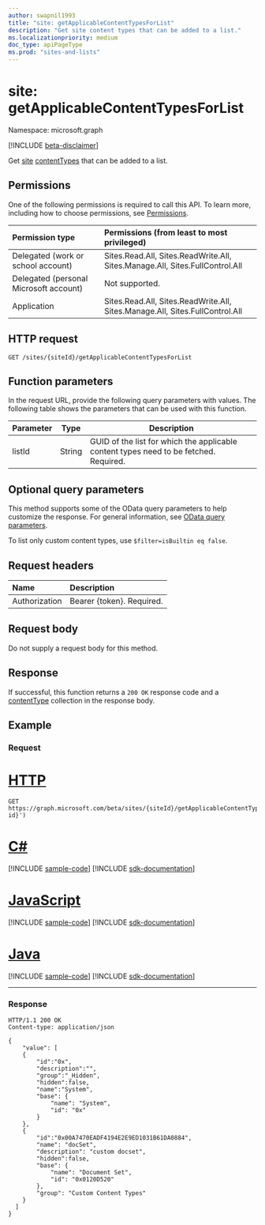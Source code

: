 ```yaml
---
author: swapnil1993
title: "site: getApplicableContentTypesForList"
description: "Get site content types that can be added to a list."
ms.localizationpriority: medium
doc_type: apiPageType
ms.prod: "sites-and-lists"
---
```


# site: getApplicableContentTypesForList
Namespace: microsoft.graph

[!INCLUDE [beta-disclaimer](../../includes/beta-disclaimer.md)]

Get [site][] [contentTypes][contentType] that can be added to a list.

## Permissions

One of the following permissions is required to call this API. To learn more, including how to choose permissions, see [Permissions](/graph/permissions-reference).

|Permission type      | Permissions (from least to most privileged)              |
|:--------------------|:---------------------------------------------------------|
|Delegated (work or school account) | Sites.Read.All, Sites.ReadWrite.All, Sites.Manage.All, Sites.FullControl.All    |
|Delegated (personal Microsoft account) | Not supported.    |
|Application | Sites.Read.All, Sites.ReadWrite.All, Sites.Manage.All, Sites.FullControl.All |

## HTTP request

<!-- { "blockType": "ignored" } -->

```http
GET /sites/{siteId}/getApplicableContentTypesForList
```

## Function parameters
In the request URL, provide the following query parameters with values.
The following table shows the parameters that can be used with this function.

|Parameter|Type|Description|
|-|-|-|
|listId| String | GUID of the list for which the applicable content types need to be fetched. Required. |

## Optional query parameters

This method supports some of the OData query parameters to help customize the response. For general information, see [OData query parameters](/graph/query-parameters).

To list only custom content types, use `$filter=isBuiltin eq false`.

## Request headers
|Name|Description|
|:---|:---|
|Authorization|Bearer {token}. Required.|

## Request body
Do not supply a request body for this method.

## Response

If successful, this function returns a `200 OK` response code and a [contentType](../resources/contenttype.md) collection in the response body.

## Example

### Request

# [HTTP](#tab/http)
<!-- {
  "blockType": "request",
  "name": "site_getapplicablecontenttypesforlist"
}
-->
```msgraph-interactive
GET https://graph.microsoft.com/beta/sites/{siteId}/getApplicableContentTypesForList(listId='{list-id}')
```

# [C#](#tab/csharp)
[!INCLUDE [sample-code](../includes/snippets/csharp/site-getapplicablecontenttypesforlist-csharp-snippets.md)]
[!INCLUDE [sdk-documentation](../includes/snippets/snippets-sdk-documentation-link.md)]

# [JavaScript](#tab/javascript)
[!INCLUDE [sample-code](../includes/snippets/javascript/site-getapplicablecontenttypesforlist-javascript-snippets.md)]
[!INCLUDE [sdk-documentation](../includes/snippets/snippets-sdk-documentation-link.md)]

# [Java](#tab/java)
[!INCLUDE [sample-code](../includes/snippets/java/site-getapplicablecontenttypesforlist-java-snippets.md)]
[!INCLUDE [sdk-documentation](../includes/snippets/snippets-sdk-documentation-link.md)]

---

### Response

<!-- {
  "blockType": "response",
  "truncated": true,
  "@odata.type": "Collection(microsoft.graph.contentType)"
}
-->

```http
HTTP/1.1 200 OK
Content-type: application/json

{
    "value": [
    {
        "id":"0x",
        "description":"",
        "group":"_Hidden",
        "hidden":false,
        "name":"System",
        "base": {
            "name": "System",
            "id": "0x"
        }
    },
    {
        "id":"0x00A7470EADF4194E2E9ED1031B61DA0884",
        "name": "docSet",
        "description": "custom docset",
        "hidden":false,
        "base": {
            "name": "Document Set",
            "id": "0x0120D520"
        },
        "group": "Custom Content Types"
    }
  ]
}
```

[contentType]: ../resources/contentType.md
[site]: ../resources/site.md
